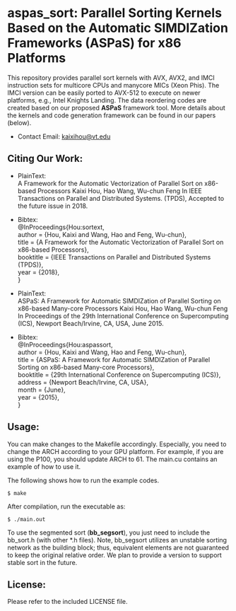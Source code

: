 # aspas_sort: Parallel Sorting Kernels Based on the Automatic SIMDIZation Frameworks (ASPaS) for x86 Platforms 
This repository provides parallel sort kernels with AVX, AVX2, and IMCI instruction sets for multicore CPUs and manycore MICs (Xeon Phis). The IMCI version can be easily ported to AVX-512 to execute on newer platforms, e.g., Intel Knights Landing. The data reordering codes are created based on our proposed **ASPaS** framework tool.  More details about the kernels and code generation framework can be found in our papers (below).

* Contact Email: kaixihou@vt.edu


## Citing Our Work:
* PlainText:  
A Framework for the Automatic Vectorization of Parallel Sort on x86-based Processors
Kaixi Hou, Hao Wang, Wu-chun Feng
In IEEE Transactions on Parallel and Distributed Systems. (TPDS), 
Accepted to the future issue in 2018.
* Bibtex:  
@InProceedings{Hou:sortext,  
    author =    {Hou, Kaixi and Wang, Hao and Feng, Wu-chun},  
    title =     {A Framework for the Automatic Vectorization of Parallel Sort on x86-based Processors},  
    booktitle = {IEEE Transactions on Parallel and Distributed Systems (TPDS)},  
    year =  {2018},  
}

* PlainText:  
ASPaS: A Framework for Automatic SIMDIZation of Parallel Sorting on x86-based Many-core Processors
Kaixi Hou, Hao Wang, Wu-chun Feng
In Proceedings of the 29th International Conference on Supercomputing (ICS), 
Newport Beach/Irvine, CA, USA,
June 2015.
* Bibtex:  
@InProceedings{Hou:aspassort,  
    author =    {Hou, Kaixi and Wang, Hao and Feng, Wu-chun},  
    title =     {ASPaS: A Framework for Automatic SIMDIZation of Parallel Sorting on x86-based Many-core Processors},  
    booktitle = {29th International Conference on Supercomputing (ICS)},  
    address =   {Newport Beach/Irvine, CA, USA},  
    month = {June},  
    year =  {2015},  
}

## Usage:
You can make changes to the Makefile accordingly. Especially, you need to change the ARCH according to your GPU platform. For example, if you are using the P100, you should update ARCH to 61. The main.cu contains an example of how to use it.

The following shows how to run the example codes.
```
$ make
```
After compilation, run the executable as: 
```
$ ./main.out
```

To use the segmented sort (**bb_segsort**), you just need to include the bb_sort.h (with other *.h files).  Note, bb_segsort utilizes an unstable sorting network as the building block; thus, equivalent elements are not guaranteed to keep the original relative order. We plan to provide a version to support stable sort in the future. 

## License: 
Please refer to the included LICENSE file.


